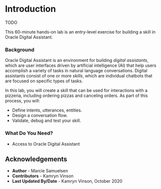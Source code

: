 # Introduction

TODO


This 60-minute hands-on lab is an entry-level exercise for building a skill in Oracle Digital Assistant.

### Background

Oracle Digital Assistant is an environment for building _digital assistants_, which are user interfaces driven by artificial intelligence (AI) that help users accomplish a variety of tasks in natural language conversations. Digital assistants consist of one or more _skills_, which are individual chatbots that are focused on specific types of tasks.

In this lab, you will create a skill that can be used for interactions with a pizzeria, including ordering pizzas and canceling orders. As part of this process, you will:

*   Define intents, utterances, entities.
*   Design a conversation flow.
*   Validate, debug and test your skill.

### What Do You Need?

*   Access to Oracle Digital Assistant

## Acknowledgements

* **Author** - Marcie Samuelsen
* **Contributors** -  Kamryn Vinson
* **Last Updated By/Date** - Kamryn Vinson, October 2020
